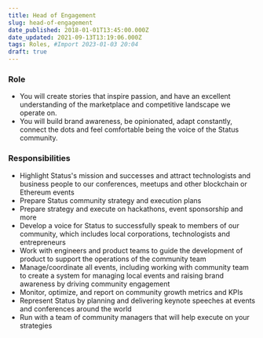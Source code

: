 ```yaml
---
title: Head of Engagement
slug: head-of-engagement
date_published: 2018-01-01T13:45:00.000Z
date_updated: 2021-09-13T13:19:06.000Z
tags: Roles, #Import 2023-01-03 20:04
draft: true
---
```


### Role

- You will create stories that inspire passion, and have an excellent understanding of the marketplace and competitive landscape we operate on.
- You will build brand awareness, be opinionated, adapt constantly, connect the dots and feel comfortable being the voice of the Status community.

### Responsibilities

- Highlight Status's mission and successes and attract technologists and business people to our conferences, meetups and other blockchain or Ethereum events
- Prepare Status community strategy and execution plans
- Prepare strategy and execute on hackathons, event sponsorship and more
- Develop a voice for Status to successfully speak to members of our community, which includes local corporations, technologists and entrepreneurs
- Work with engineers and product teams to guide the development of product to support the operations of the community team
- Manage/coordinate all events, including working with community team to create a system for managing local events and raising brand awareness by driving community engagement
- Monitor, optimize, and report on community growth metrics and KPIs
- Represent Status by planning and delivering keynote speeches at events and conferences around the world
- Run with a team of community managers that will help execute on your strategies
